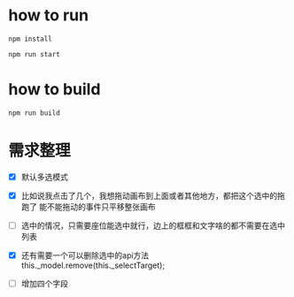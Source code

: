 # how to run
`npm install`

`npm run start`

# how to build

`npm run build`


# 需求整理
- [x] 默认多选模式
- [x] 比如说我点击了几个，我想拖动画布到上面或者其他地方，都把这个选中的拖跑了 能不能拖动的事件只平移整张画布
- [ ] 选中的情况，只需要座位能选中就行，边上的框框和文字啥的都不需要在选中列表
- [x] 还有需要一个可以删除选中的api方法  this._model.remove(this._selectTarget);
- [ ] 增加四个字段
                   